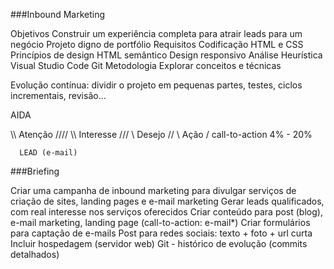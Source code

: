 ###Inbound Marketing

Objetivos
Construir um experiência completa para atrair leads para um negócio
Projeto digno de portfólio
Requisitos
Codificação HTML e CSS
Princípios de design
HTML semântico
Design responsivo
Análise Heurística
Visual Studio Code
Git
Metodologia
Explorar conceitos e técnicas

Evolução contínua: dividir o projeto em pequenas partes, testes, ciclos incrementais, revisão...

AIDA

\\\\    Atenção   ////
  \\\  Interesse ///
    \\  Desejo  //
      \  Ação  /           call-to-action 4% - 20%

      LEAD (e-mail)

###Briefing

Criar uma campanha de inbound marketing para divulgar serviços de criação de sites, landing pages e e-mail marketing
Gerar leads qualificados, com real interesse nos serviços oferecidos
Criar conteúdo para post (blog), e-mail marketing, landing page (call-to-action: e-mail*)
Criar formulários para captação de e-mails
Post para redes sociais: texto + foto + url curta
Incluir hospedagem (servidor web)
Git - histórico de evolução (commits detalhados)